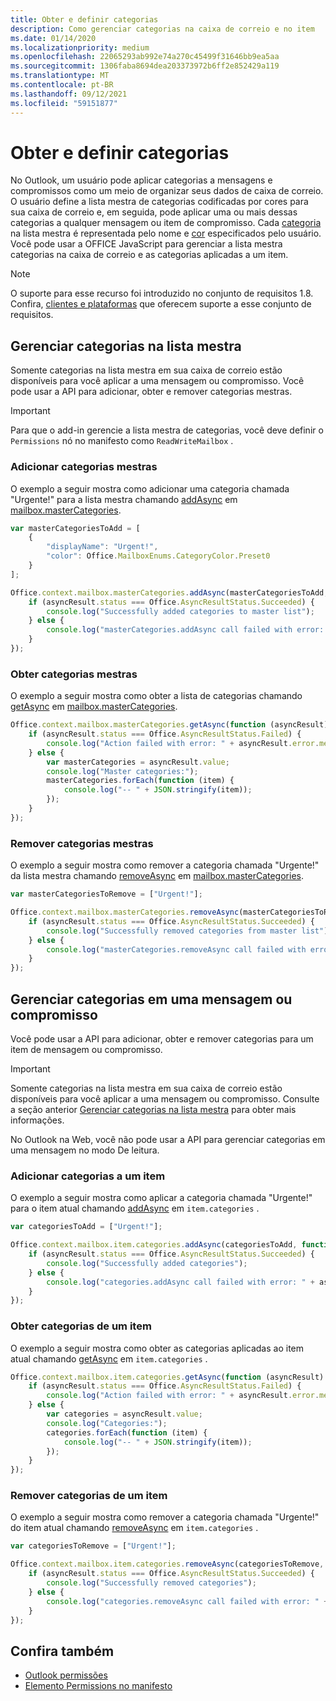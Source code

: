 ```yaml
---
title: Obter e definir categorias
description: Como gerenciar categorias na caixa de correio e no item
ms.date: 01/14/2020
ms.localizationpriority: medium
ms.openlocfilehash: 22065293ab992e74a270c45499f31646bb9ea5aa
ms.sourcegitcommit: 1306faba8694dea203373972b6ff2e852429a119
ms.translationtype: MT
ms.contentlocale: pt-BR
ms.lasthandoff: 09/12/2021
ms.locfileid: "59151877"
---
```

# <a name="get-and-set-categories"></a>Obter e definir categorias

No Outlook, um usuário pode aplicar categorias a mensagens e compromissos como um meio de organizar seus dados de caixa de correio. O usuário define a lista mestra de categorias codificadas por cores para sua caixa de correio e, em seguida, pode aplicar uma ou mais dessas categorias a qualquer mensagem ou item de compromisso. Cada [categoria](/javascript/api/outlook/office.categorydetails) na lista mestra é representada pelo nome e [cor](/javascript/api/outlook/office.mailboxenums.categorycolor) especificados pelo usuário. Você pode usar a OFFICE JavaScript para gerenciar a lista mestra categorias na caixa de correio e as categorias aplicadas a um item.

> [!NOTE]
> O suporte para esse recurso foi introduzido no conjunto de requisitos 1.8. Confira, [clientes e plataformas](../reference/requirement-sets/outlook-api-requirement-sets.md#requirement-sets-supported-by-exchange-servers-and-outlook-clients) que oferecem suporte a esse conjunto de requisitos.

## <a name="manage-categories-in-the-master-list"></a>Gerenciar categorias na lista mestra

Somente categorias na lista mestra em sua caixa de correio estão disponíveis para você aplicar a uma mensagem ou compromisso. Você pode usar a API para adicionar, obter e remover categorias mestras.

> [!IMPORTANT]
> Para que o add-in gerencie a lista mestra de categorias, você deve definir o `Permissions` nó no manifesto como `ReadWriteMailbox` .

### <a name="add-master-categories"></a>Adicionar categorias mestras

O exemplo a seguir mostra como adicionar uma categoria chamada "Urgente!" para a lista mestra chamando [addAsync](/javascript/api/outlook/office.mastercategories#addAsync_categories__options__callback_) em [mailbox.masterCategories](/javascript/api/outlook/office.mailbox#masterCategories).

```js
var masterCategoriesToAdd = [
    {
        "displayName": "Urgent!",
        "color": Office.MailboxEnums.CategoryColor.Preset0
    }
];

Office.context.mailbox.masterCategories.addAsync(masterCategoriesToAdd, function (asyncResult) {
    if (asyncResult.status === Office.AsyncResultStatus.Succeeded) {
        console.log("Successfully added categories to master list");
    } else {
        console.log("masterCategories.addAsync call failed with error: " + asyncResult.error.message);
    }
});
```

### <a name="get-master-categories"></a>Obter categorias mestras

O exemplo a seguir mostra como obter a lista de categorias chamando [getAsync](/javascript/api/outlook/office.mastercategories#getAsync_options__callback_) em [mailbox.masterCategories](/javascript/api/outlook/office.mailbox#masterCategories).

```js
Office.context.mailbox.masterCategories.getAsync(function (asyncResult) {
    if (asyncResult.status === Office.AsyncResultStatus.Failed) {
        console.log("Action failed with error: " + asyncResult.error.message);
    } else {
        var masterCategories = asyncResult.value;
        console.log("Master categories:");
        masterCategories.forEach(function (item) {
            console.log("-- " + JSON.stringify(item));
        });
    }
});
```

### <a name="remove-master-categories"></a>Remover categorias mestras

O exemplo a seguir mostra como remover a categoria chamada "Urgente!" da lista mestra chamando [removeAsync](/javascript/api/outlook/office.mastercategories#removeAsync_categories__options__callback_) em [mailbox.masterCategories](/javascript/api/outlook/office.mailbox#masterCategories).

```js
var masterCategoriesToRemove = ["Urgent!"];

Office.context.mailbox.masterCategories.removeAsync(masterCategoriesToRemove, function (asyncResult) {
    if (asyncResult.status === Office.AsyncResultStatus.Succeeded) {
        console.log("Successfully removed categories from master list");
    } else {
        console.log("masterCategories.removeAsync call failed with error: " + asyncResult.error.message);
    }
});
```

## <a name="manage-categories-on-a-message-or-appointment"></a>Gerenciar categorias em uma mensagem ou compromisso

Você pode usar a API para adicionar, obter e remover categorias para um item de mensagem ou compromisso.

> [!IMPORTANT]
> Somente categorias na lista mestra em sua caixa de correio estão disponíveis para você aplicar a uma mensagem ou compromisso. Consulte a seção anterior [Gerenciar categorias na lista mestra](#manage-categories-in-the-master-list) para obter mais informações.
>
> No Outlook na Web, você não pode usar a API para gerenciar categorias em uma mensagem no modo De leitura.

### <a name="add-categories-to-an-item"></a>Adicionar categorias a um item

O exemplo a seguir mostra como aplicar a categoria chamada "Urgente!" para o item atual chamando [addAsync](/javascript/api/outlook/office.categories#addAsync_categories__options__callback_) em `item.categories` .

```js
var categoriesToAdd = ["Urgent!"];

Office.context.mailbox.item.categories.addAsync(categoriesToAdd, function (asyncResult) {
    if (asyncResult.status === Office.AsyncResultStatus.Succeeded) {
        console.log("Successfully added categories");
    } else {
        console.log("categories.addAsync call failed with error: " + asyncResult.error.message);
    }
});
```

### <a name="get-an-items-categories"></a>Obter categorias de um item

O exemplo a seguir mostra como obter as categorias aplicadas ao item atual chamando [getAsync](/javascript/api/outlook/office.categories#getAsync_options__callback_) em `item.categories` .

```js
Office.context.mailbox.item.categories.getAsync(function (asyncResult) {
    if (asyncResult.status === Office.AsyncResultStatus.Failed) {
        console.log("Action failed with error: " + asyncResult.error.message);
    } else {
        var categories = asyncResult.value;
        console.log("Categories:");
        categories.forEach(function (item) {
            console.log("-- " + JSON.stringify(item));
        });
    }
});
```

### <a name="remove-categories-from-an-item"></a>Remover categorias de um item

O exemplo a seguir mostra como remover a categoria chamada "Urgente!" do item atual chamando [removeAsync](/javascript/api/outlook/office.categories#removeAsync_categories__options__callback_) em `item.categories` .

```js
var categoriesToRemove = ["Urgent!"];

Office.context.mailbox.item.categories.removeAsync(categoriesToRemove, function (asyncResult) {
    if (asyncResult.status === Office.AsyncResultStatus.Succeeded) {
        console.log("Successfully removed categories");
    } else {
        console.log("categories.removeAsync call failed with error: " + asyncResult.error.message);
    }
});
```

## <a name="see-also"></a>Confira também

- [Outlook permissões](understanding-outlook-add-in-permissions.md)
- [Elemento Permissions no manifesto](../reference/manifest/permissions.md)
